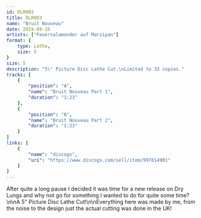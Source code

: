 ```yaml
---
id: DLR003
title: DLR003
name: "Bruit Nouveau"
date: 2019-09-16
artists: ["Feuersalamander auf Marzipan"]
format: {
    type: Lathe,
    size: 5
}
size: 5
description: "5\" Picture Disc Lathe Cut.\nLimited to 33 copies."
tracks: [
    {
        "position": "A",
        "name": "Bruit Nouveau Part 1",
        "duration": "1:23"
    },
    {
        "position": "B",
        "name": "Bruit Nouveau Part 2",
        "duration": "1:23"
    }
]
links: [
    {
        "name": "discogs",
        "uri": "https://www.discogs.com/sell/item/997614901"
    }
]
---
```

After quite a long pause I decided it was time for a new release on Dry Lungs and why not go for something I wanted to do for quite some time?\n\nA 5\" Picture Disc Lathe Cut!\n\nEverything here was made by me, from the noise to the design just the actual cutting was done in the UK!
